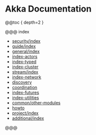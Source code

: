 # Akka Documentation

@@toc { depth=2 }

@@@ index

* [security/index](security/index.md)
* [guide/index](guide/index.md)
* [general/index](general/index.md)
* [index-actors](index-actors.md)
* [index-typed](typed/index.md)
* [index-cluster](index-cluster.md)
* [stream/index](stream/index.md)
* [index-network](index-network.md)
* [discovery](discovery/index.md)
* [coordination](coordination.md)
* [index-futures](index-futures.md)
* [index-utilities](index-utilities.md)
* [common/other-modules](common/other-modules.md)
* [howto](howto.md)
* [project/index](project/index.md)
* [additional/index](additional/index.md)

@@@
